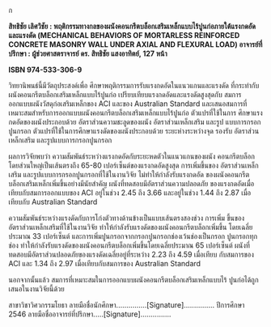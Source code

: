 
ก

**สิทธิชัย เลิศวิชัย : พฤติกรรมทางกลของผนังคอนกรีตบล็อกเสริมเหล็กแบบไร้ปูนก่อภายใต้แรงกดอัดและแรงดัด (MECHANICAL BEHAVIORS OF MORTARLESS REINFORCED CONCRETE MASONRY WALL UNDER AXIAL AND FLEXURAL LOAD) อาจารย์ที่ปรึกษา : ผู้ช่วยศาสตราจารย์ ดร. สิทธิชัย แสงอาทิตย์, 127 หน้า**

**ISBN 974-533-306-9**

วิทยานิพนธ์นี้มีวัตถุประสงค์เพื่อ ศึกษาพฤติกรรมการรับแรงกดอัดในแนวแกนและแรงดัด ที่กระทำกับผนังคอนกรีตบล็อกเสริมเหล็กแบบไร้ปูนก่อ เปรียบเทียบแรงกดอัดและแรงดัดสูงสุดกับ สมการออกแบบผนังวัสดุก่อเสริมเหล็กของ ACI และของ Australian Standard และเสนอสมการที่ เหมาะสมสำหรับการออกแบบผนังคอนกรีตบล็อกเสริมเหล็กแบบไร้ปูนก่อ ตัวแปรที่ใช้ในการ ศึกษาแรงกดอัดของผนังประกอบด้วย อัตราส่วนความชะลูดของผนัง อัตราส่วนเหล็กเสริม และรูป แบบการกรอกปูนกรอก ตัวแปรที่ใช้ในการศึกษาแรงดัดของผนังประกอบด้วย ระยะห่างระหว่างจุด รองรับ อัตราส่วนเหล็กเสริม และรูปแบบการกรอกปูนกรอก

ผลการวิจัยพบว่า ความสัมพันธ์ระหว่างแรงกดอัดกับระยะหดตัวในแนวแกนของผนัง คอนกรีตบล็อกโดยส่วนใหญ่เป็นเส้นตรงถึง 65-80 เปอร์เซ็นต์ของแรงกดอัดสูงสุด การเพิ่มขึ้นของ อัตราส่วนเหล็กเสริม และรูปแบบการกรอกปูนกรอกที่ใช้ในงานวิจัย ไม่ทำให้กำลังรับแรงกดอัด ของผนังคอนกรีตบล็อกเสริมเหล็กเพิ่มขึ้นอย่างมีนัยสำคัญ ผนังที่ทดสอบมีอัตราส่วนความปลอดภัย ของแรงกดอัดเมื่อเทียบกับสมการออกแบบของ ACI อยู่ในช่วง 2.45 ถึง 3.66 และอยู่ในช่วง 1.44 ถึง 2.87 เมื่อเทียบกับ Australian Standard

ความสัมพันธ์ระหว่างแรงดัดกับการโก่งตัวทางด้านข้างเป็นแบบเส้นตรงสองช่วง การเพิ่ม ขึ้นของอัตราส่วนเหล็กเสริมที่ใช้ในงานวิจัย ทำให้กำลังรับแรงดัดของผนังคอนกรีตบล็อกเพิ่มขึ้น โดยเฉลี่ยประมาณ 33 เปอร์เซ็นต์ และการเพิ่มปูนกรอกจากกรอกปูนกรอกช่องเว้นช่องเป็นกรอก ปูนกรอกทุกช่อง ทำให้กำลังรับแรงดัดของผนังคอนกรีตบล็อกเพิ่มขึ้นโดยเฉลี่ยประมาณ 65 เปอร์เซ็นต์ ผนังที่ทดสอบมีอัตราส่วนปลอดภัยของแรงดัดเฉลี่ยอยู่ที่ระหว่าง 2.23 ถึง 4.59 เมื่อเทียบ กับสมการของ ACI และ 1.34 ถึง 2.97 เมื่อเทียบกับสมการของ Australian Standard

นอกจากนั้นแล้ว สมการที่เหมาะสมในการออกแบบผนังคอนกรีตบล็อกเสริมเหล็กแบบไร้ ปูนก่อได้ถูกเสนอในงานวิจัยนี้ด้วย

สาขาวิชาวิศวกรรมโยธา ลายมือชื่อนักศึกษา...............[Signature]...............
ปีการศึกษา 2546 ลายมือชื่ออาจารย์ที่ปรึกษา.....[Signature]...............

